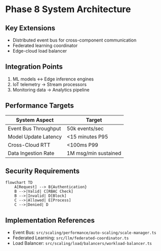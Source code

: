 # Phase 8 System Architecture

## Key Extensions
- Distributed event bus for cross-component communication
- Federated learning coordinator
- Edge-cloud load balancer

## Integration Points
1. ML models ↔ Edge inference engines
2. IoT telemetry → Stream processors
3. Monitoring data → Analytics pipeline

## Performance Targets
| System Aspect         | Target                  |
|-----------------------|-------------------------|
| Event Bus Throughput  | 50k events/sec          |
| Model Update Latency  | <15 minutes P95         |
| Cross-Cloud RTT       | <100ms P99              |
| Data Ingestion Rate   | 1M msg/min sustained    |

## Security Requirements
```mermaid
flowchart TD
    A[Request] --> B{Authentication}
    B -->|Valid| C[RBAC Check]
    B -->|Invalid| D[Block]
    C -->|Allowed| E[Process]
    C -->|Denied| D
```

## Implementation References
- Event Bus: `src/scaling/performance/auto-scaling/scale-manager.ts`
- Federated Learning: `src/llm/federated-coordinator.ts`
- Load Balancer: `src/scaling/load/balancers/workload-balancer.ts`